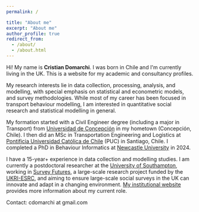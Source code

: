 ```yaml
---
permalink: /

title: "About me"
excerpt: "About me"
author_profile: true
redirect_from: 
  - /about/
  - /about.html
---
```


Hi! My name is **Cristian Domarchi**. I was born in Chile and I'm currently living in the UK. This is a website for my academic and consultancy profiles.

My research interests lie in data collection, processing, analysis, and modelling, with special emphasis on statistical and econometric models, and survey methodologies. While most of my career has been focused in transport behaviour modelling, I am interested in quantitative social research and statistical modelling in general.

My formation started with a Civil Engineer degree (including a major in Transport) from [Universidad de Concepción](http://www.udec.cl) in my hometown (Concepción, Chile). I then did an MSc in Transportation Engineering and Logistics at [Pontificia Universidad Católica de Chile](http://www.puc.cl) (PUC) in Santiago, Chile. I completed a PhD in Behaviour Informatics at [Newcastle University](http://ncl.ac.uk) in 2024.

I have a 15-year+ experience in data collection and modelling studies. I am currently a postdoctoral researcher at the [University of Southampton](http://southampton.ac.uk), working in [Survey Futures](https://surveyfutures.net/), a large-scale research project funded by the [UKRI-ESRC](https://www.ukri.org/councils/esrc/), and aiming to ensure large-scale social surveys in the UK can innovate and adapt in a changing environment. [My institutional website](https://www.southampton.ac.uk/people/65c5fn/mr-cristian-domarchi) provides more information about my current role.

Contact: cdomarchi at gmail.com